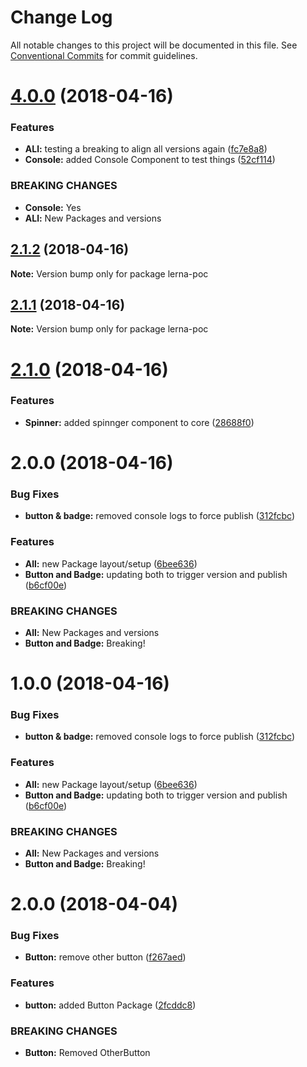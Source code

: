 # Change Log

All notable changes to this project will be documented in this file.
See [Conventional Commits](https://conventionalcommits.org) for commit guidelines.

<a name="4.0.0"></a>
# [4.0.0](https://github.com/dmiller9911/lerna-poc/compare/v2.1.1...v4.0.0) (2018-04-16)


### Features

* **ALl:** testing a breaking to align all versions again ([fc7e8a8](https://github.com/dmiller9911/lerna-poc/commit/fc7e8a8))
* **Console:** added Console Component to test things ([52cf114](https://github.com/dmiller9911/lerna-poc/commit/52cf114))


### BREAKING CHANGES

* **Console:** Yes
* **ALl:** New Packages and versions




<a name="2.1.2"></a>
## [2.1.2](https://github.com/dmiller9911/lerna-poc/compare/v2.1.1...v2.1.2) (2018-04-16)




**Note:** Version bump only for package lerna-poc

<a name="2.1.1"></a>
## [2.1.1](https://github.com/dmiller9911/lerna-poc/compare/v2.1.0...v2.1.1) (2018-04-16)




**Note:** Version bump only for package lerna-poc

<a name="2.1.0"></a>
# [2.1.0](https://github.com/dmiller9911/lerna-poc/compare/v2.0.0...v2.1.0) (2018-04-16)


### Features

* **Spinner:** added spinnger component to core ([28688f0](https://github.com/dmiller9911/lerna-poc/commit/28688f0))




<a name="2.0.0"></a>
# 2.0.0 (2018-04-16)


### Bug Fixes

* **button & badge:** removed console logs to force publish ([312fcbc](https://github.com/dmiller9911/lerna-poc/commit/312fcbc))


### Features

* **All:** new Package layout/setup ([6bee636](https://github.com/dmiller9911/lerna-poc/commit/6bee636))
* **Button and Badge:** updating both to trigger version and publish ([b6cf00e](https://github.com/dmiller9911/lerna-poc/commit/b6cf00e))


### BREAKING CHANGES

* **All:** New Packages and versions
* **Button and Badge:** Breaking!




<a name="1.0.0"></a>
# 1.0.0 (2018-04-16)


### Bug Fixes

* **button & badge:** removed console logs to force publish ([312fcbc](https://github.com/dmiller9911/lerna-poc/commit/312fcbc))


### Features

* **All:** new Package layout/setup ([6bee636](https://github.com/dmiller9911/lerna-poc/commit/6bee636))
* **Button and Badge:** updating both to trigger version and publish ([b6cf00e](https://github.com/dmiller9911/lerna-poc/commit/b6cf00e))


### BREAKING CHANGES

* **All:** New Packages and versions
* **Button and Badge:** Breaking!




<a name="2.0.0"></a>
# 2.0.0 (2018-04-04)


### Bug Fixes

* **Button:** remove other button ([f267aed](https://github.com/dmiller9911/lerna-poc/commit/f267aed))


### Features

* **button:** added Button Package ([2fcddc8](https://github.com/dmiller9911/lerna-poc/commit/2fcddc8))


### BREAKING CHANGES

* **Button:** Removed OtherButton
